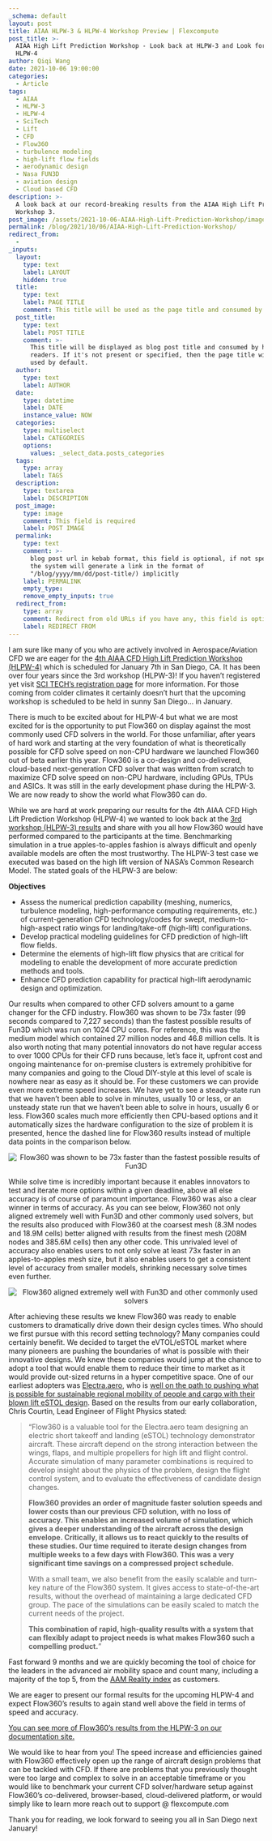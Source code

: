 ```yaml
---
_schema: default
layout: post
title: AIAA HLPW-3 & HLPW-4 Workshop Preview | Flexcompute
post_title: >-
  AIAA High Lift Prediction Workshop - Look back at HLPW-3 and Look forward to
  HLPW-4
author: Qiqi Wang
date: 2021-10-06 19:00:00
categories:
  - Article
tags:
  - AIAA
  - HLPW-3
  - HLPW-4
  - SciTech
  - Lift
  - CFD
  - Flow360
  - turbulence modeling
  - high-lift flow fields
  - aerodynamic design
  - Nasa FUN3D
  - aviation design
  - Cloud based CFD
description: >-
  A look back at our record-breaking results from the AIAA High Lift Prediction
  Workshop 3.
post_image: /assets/2021-10-06-AIAA-High-Lift-Prediction-Workshop/images/image1.png
permalink: /blog/2021/10/06/AIAA-High-Lift-Prediction-Workshop/
redirect_from:
  -
_inputs:
  layout:
    type: text
    label: LAYOUT
    hidden: true
  title:
    type: text
    label: PAGE TITLE
    comment: This title will be used as the page title and consumed by search engine
  post_title:
    type: text
    label: POST TITLE
    comment: >-
      This title will be displayed as blog post title and consumed by human
      readers. If it's not present or specified, then the page title will be
      used by default.
  author:
    type: text
    label: AUTHOR
  date:
    type: datetime
    label: DATE
    instance_value: NOW
  categories:
    type: multiselect
    label: CATEGORIES
    options:
      values: _select_data.posts_categories
  tags:
    type: array
    label: TAGS
  description:
    type: textarea
    label: DESCRIPTION
  post_image:
    type: image
    comment: This field is required
    label: POST IMAGE
  permalink:
    type: text
    comment: >-
      blog post url in kebab format, this field is optional, if not specified,
      the system will generate a link in the format of
      "/blog/yyyy/mm/dd/post-title/) implicitly
    label: PERMALINK
    empty_type:
    remove_empty_inputs: true
  redirect_from:
    type: array
    comment: Redirect from old URLs if you have any, this field is optional.
    label: REDIRECT FROM
---
```

I am sure like many of you who are actively involved in Aerospace/Aviation CFD we are eager for the [4th AIAA CFD High Lift Prediction Workshop (HLPW-4)](https://hiliftpw.larc.nasa.gov/index-workshop3.html) which is scheduled for January 7th in San Diego, CA. It has been over four years since the 3rd workshop (HLPW-3)! If you haven’t registered yet visit [SCI TECH’s registration page](https://www.aiaa.org/SciTech/program/scitech-course/HLPW-4-GMGW-3-WORKSHOPS) for more information. For those coming from colder climates it certainly doesn’t hurt that the upcoming workshop is scheduled to be held in sunny San Diego… in January.

There is much to be excited about for HLPW-4 but what we are most excited for is the opportunity to put Flow360 on display against the most commonly used CFD solvers in the world. For those unfamiliar, after years of hard work and starting at the very foundation of what is theoretically possible for CFD solve speed on non-CPU hardware we launched Flow360 out of beta earlier this year. Flow360 is a co-design and co-delivered, cloud-based next-generation CFD solver that was written from scratch to maximize CFD solve speed on non-CPU hardware, including GPUs, TPUs and ASICs. It was still in the early development phase during the HLPW-3. We are now ready to show the world what Flow360 can do.

While we are hard at work preparing our results for the 4th AIAA CFD High Lift Prediction Workshop (HLPW-4) we wanted to look back at the [3rd workshop (HLPW-3) results](https://hiliftpw.larc.nasa.gov/index-workshop3.html) and share with you all how Flow360 would have performed compared to the participants at the time. Benchmarking simulation in a true apples-to-apples fashion is always difficult and openly available models are often the most trustworthy. The HLPW-3 test case we executed was based on the high lift version of NASA’s Common Research Model. The stated goals of the HLPW-3 are below:

**Objectives**

* Assess the numerical prediction capability (meshing, numerics, turbulence modeling, high-performance computing requirements, etc.) of current-generation CFD technology/codes for swept, medium-to-high-aspect ratio wings for landing/take-off (high-lift) configurations.
* Develop practical modeling guidelines for CFD prediction of high-lift flow fields.
* Determine the elements of high-lift flow physics that are critical for modeling to enable the development of more accurate prediction methods and tools.
* Enhance CFD prediction capability for practical high-lift aerodynamic design and optimization.

Our results when compared to other CFD solvers amount to a game changer for the CFD industry. Flow360 was shown to be 73x faster (99 seconds compared to 7,227 seconds) than the fastest possible results of Fun3D which was run on 1024 CPU cores. For reference, this was the medium model which contained 27 million nodes and 46.8 million cells. It is also worth noting that many potential innovators do not have regular access to over 1000 CPUs for their CFD runs because, let’s face it, upfront cost and ongoing maintenance for on-premise clusters is extremely prohibitive for many companies and going to the Cloud DIY-style at this level of scale is nowhere near as easy as it should be. For these customers we can provide even more extreme speed increases. We have yet to see a steady-state run that we haven’t been able to solve in minutes, usually 10 or less, or an unsteady state run that we haven’t been able to solve in hours, usually 6 or less. Flow360 scales much more efficiently then CPU-based options and it automatically sizes the hardware configuration to the size of problem it is presented, hence the dashed line for Flow360 results instead of multiple data points in the comparison below.

<center><img alt="Flow360 was shown to be 73x faster than the fastest possible results of Fun3D" src="/assets/2021-10-06-AIAA-High-Lift-Prediction-Workshop/images/image1.png" /></center>

While solve time is incredibly important because it enables innovators to test and iterate more options within a given deadline, above all else accuracy is of course of paramount importance. Flow360 was also a clear winner in terms of accuracy. As you can see below, Flow360 not only aligned extremely well with Fun3D and other commonly used solvers, but the results also produced with Flow360 at the coarsest mesh (8.3M nodes and 18.9M cells) better aligned with results from the finest mesh (208M nodes and 385.6M cells) then any other code. This unrivaled level of accuracy also enables users to not only solve at least 73x faster in an apples-to-apples mesh size, but it also enables users to get a consistent level of accuracy from smaller models, shrinking necessary solve times even further.

<center><img alt="Flow360 aligned extremely well with Fun3D and other commonly used solvers" src="/assets/2021-10-06-AIAA-High-Lift-Prediction-Workshop/images/image2.png" /></center>

After achieving these results we knew Flow360 was ready to enable customers to dramatically drive down their design cycles times. Who should we first pursue with this record setting technology? Many companies could certainly benefit. We decided to target the eVTOL/eSTOL market where many pioneers are pushing the boundaries of what is possible with their innovative designs. We knew these companies would jump at the chance to adopt a tool that would enable them to reduce their time to market as it would provide out-sized returns in a hyper competitive space. One of our earliest adopters was [Electra.aero](https://www.electra.aero/), who is [well on the path to pushing what is possible for sustainable regional mobility of people and cargo with their blown lift eSTOL design](https://www.prnewswire.com/news-releases/development-of-green-self-charging-electric-plane-with-range-of-500-miles-gets-boost-as-bristow-group-joins-forces-with-electraaero-301363275.html). Based on the results from our early collaboration, Chris Courtin, Lead Engineer of Flight Physics stated:

> “Flow360 is a valuable tool for the Electra.aero team designing an electric short takeoff and landing (eSTOL) technology demonstrator aircraft. These aircraft depend on the strong interaction between the wings, flaps, and multiple propellers for high lift and flight control. Accurate simulation of many parameter combinations is required to develop insight about the physics of the problem, design the flight control system, and to evaluate the effectiveness of candidate design changes.
>
> **Flow360 provides an order of magnitude faster solution speeds and lower costs than our previous CFD solution, with no loss of accuracy. This enables an increased volume of simulation, which gives a deeper understanding of the aircraft across the design envelope. Critically, it allows us to react quickly to the results of these studies. Our time required to iterate design changes from multiple weeks to a few days with Flow360. This was a very significant time savings on a compressed project schedule.**
>
> With a small team, we also benefit from the easily scalable and turn-key nature of the Flow360 system. It gives access to state-of-the-art results, without the overhead of maintaining a large dedicated CFD group. The pace of the simulations can be easily scaled to match the current needs of the project.
>
> **This combination of rapid, high-quality results with a system that can flexibly adapt to project needs is what makes Flow360 such a compelling product.**”

Fast forward 9 months and we are quickly becoming the tool of choice for the leaders in the advanced air mobility space and count many, including a majority of the top 5, from the [AAM Reality index](https://aamrealityindex.com/) as customers.

We are eager to present our formal results for the upcoming HLPW-4 and expect Flow360’s results to again stand well above the field in terms of speed and accuracy.

[You can see more of Flow360’s results from the HLPW-3 on our documentation site.](https://docs.flexcompute.com/projects/flow360/en/latest/caseStudies/HLCRM/HLCRM.html)

We would like to hear from you! The speed increase and efficiencies gained with Flow360 effectively open up the range of aircraft design problems that can be tackled with CFD. If there are problems that you previously thought were too large and complex to solve in an acceptable timeframe or you would like to benchmark your current CFD solver/hardware setup against Flow360’s co-delivered, browser-based, cloud-delivered platform, or would simply like to learn more reach out to support @ flexcompute.com

Thank you for reading, we look forward to seeing you all in San Diego next January!
